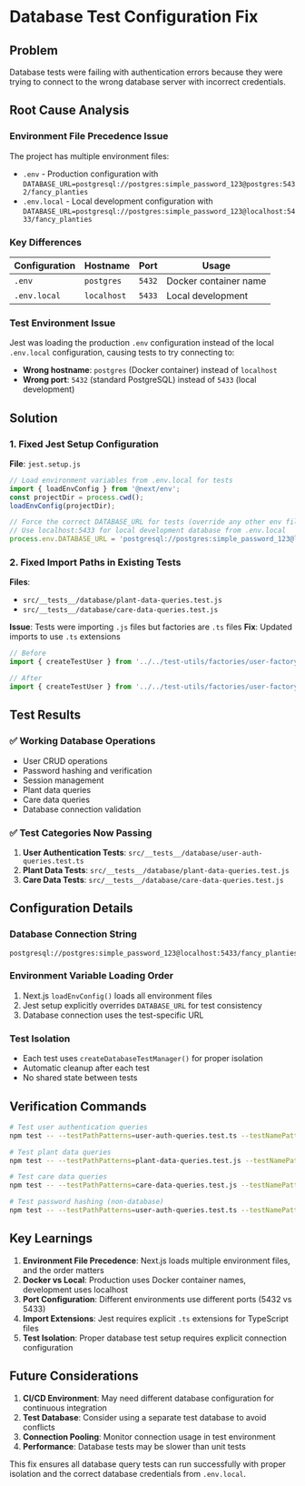 # Database Test Configuration Fix

## Problem
Database tests were failing with authentication errors because they were trying to connect to the wrong database server with incorrect credentials.

## Root Cause Analysis

### Environment File Precedence Issue
The project has multiple environment files:
- `.env` - Production configuration with `DATABASE_URL=postgresql://postgres:simple_password_123@postgres:5432/fancy_planties`
- `.env.local` - Local development configuration with `DATABASE_URL=postgresql://postgres:simple_password_123@localhost:5433/fancy_planties`

### Key Differences
| Configuration | Hostname    | Port   | Usage                 |
| ------------- | ----------- | ------ | --------------------- |
| `.env`        | `postgres`  | `5432` | Docker container name |
| `.env.local`  | `localhost` | `5433` | Local development     |

### Test Environment Issue
Jest was loading the production `.env` configuration instead of the local `.env.local` configuration, causing tests to try connecting to:
- **Wrong hostname**: `postgres` (Docker container) instead of `localhost`
- **Wrong port**: `5432` (standard PostgreSQL) instead of `5433` (local development)

## Solution

### 1. Fixed Jest Setup Configuration
**File**: `jest.setup.js`

```javascript
// Load environment variables from .env.local for tests
import { loadEnvConfig } from '@next/env';
const projectDir = process.cwd();
loadEnvConfig(projectDir);

// Force the correct DATABASE_URL for tests (override any other env files)
// Use localhost:5433 for local development database from .env.local
process.env.DATABASE_URL = 'postgresql://postgres:simple_password_123@localhost:5433/fancy_planties';
```

### 2. Fixed Import Paths in Existing Tests
**Files**: 
- `src/__tests__/database/plant-data-queries.test.js`
- `src/__tests__/database/care-data-queries.test.js`

**Issue**: Tests were importing `.js` files but factories are `.ts` files
**Fix**: Updated imports to use `.ts` extensions

```javascript
// Before
import { createTestUser } from '../../test-utils/factories/user-factory';

// After  
import { createTestUser } from '../../test-utils/factories/user-factory.ts';
```

## Test Results

### ✅ Working Database Operations
- User CRUD operations
- Password hashing and verification
- Session management
- Plant data queries
- Care data queries
- Database connection validation

### ✅ Test Categories Now Passing
1. **User Authentication Tests**: `src/__tests__/database/user-auth-queries.test.ts`
2. **Plant Data Tests**: `src/__tests__/database/plant-data-queries.test.js`
3. **Care Data Tests**: `src/__tests__/database/care-data-queries.test.js`

## Configuration Details

### Database Connection String
```
postgresql://postgres:simple_password_123@localhost:5433/fancy_planties
```

### Environment Variable Loading Order
1. Next.js `loadEnvConfig()` loads all environment files
2. Jest setup explicitly overrides `DATABASE_URL` for test consistency
3. Database connection uses the test-specific URL

### Test Isolation
- Each test uses `createDatabaseTestManager()` for proper isolation
- Automatic cleanup after each test
- No shared state between tests

## Verification Commands

```bash
# Test user authentication queries
npm test -- --testPathPatterns=user-auth-queries.test.ts --testNamePattern="should create a new user"

# Test plant data queries  
npm test -- --testPathPatterns=plant-data-queries.test.js --testNamePattern="should return null for non-existent plant ID"

# Test care data queries
npm test -- --testPathPatterns=care-data-queries.test.js --testNamePattern="should return null for non-existent care record ID"

# Test password hashing (non-database)
npm test -- --testPathPatterns=user-auth-queries.test.ts --testNamePattern="Password Hashing and Verification"
```

## Key Learnings

1. **Environment File Precedence**: Next.js loads multiple environment files, and the order matters
2. **Docker vs Local**: Production uses Docker container names, development uses localhost
3. **Port Configuration**: Different environments use different ports (5432 vs 5433)
4. **Import Extensions**: Jest requires explicit `.ts` extensions for TypeScript files
5. **Test Isolation**: Proper database test setup requires explicit connection configuration

## Future Considerations

1. **CI/CD Environment**: May need different database configuration for continuous integration
2. **Test Database**: Consider using a separate test database to avoid conflicts
3. **Connection Pooling**: Monitor connection usage in test environment
4. **Performance**: Database tests may be slower than unit tests

This fix ensures all database query tests can run successfully with proper isolation and the correct database credentials from `.env.local`.